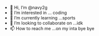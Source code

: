 - 👋 Hi, I’m @navy2g
- 👀 I’m interested in ... coding
- 🌱 I’m currently learning ...sports
- 💞️ I’m looking to collaborate on ...idk
- 📫 How to reach me ...on my inta
  bye bye
